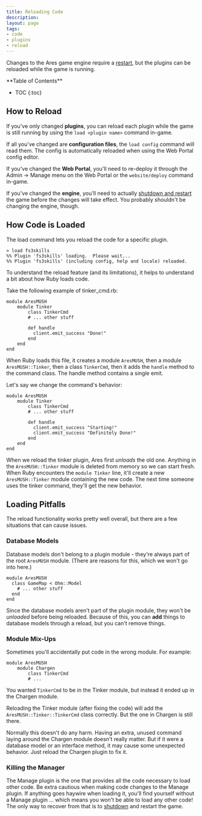 ```yaml
---
title: Reloading Code
description: 
layout: page
tags:
- code
- plugins
- reload
---
```


Changes to the Ares game engine require a [restart](/tutorials/manage/shutdown.html), but the plugins can be reloaded while the game is running.  

<div id="inline_toc" markdown="1">
**Table of Contents**

* TOC
{:toc}
</div>

## How to Reload

If you've only changed **plugins**, you can reload each plugin while the game is still running by using the `load <plugin name>` command in-game. 

If all you've changed are **configuration files**, the `load config` command will read them.   The config is automatically reloaded when using the Web Portal config editor.

If you've changed the **Web Portal**, you'll need to re-deploy it through the Admin -> Manage menu on the Web Portal or the `website/deploy` command in-game. 

If you've changed the **engine**, you'll need to actually [shutdown and restart](/tutorials/manage/shutdown.html) the game before the changes will take effect.   You probably shouldn't be changing the engine, though.

## How Code is Loaded

The load command lets you reload the code for a specific plugin.

    > load fs3skills
    %% Plugin 'fs3skills' loading.  Please wait...
    %% Plugin 'fs3skills' (including config, help and locale) reloaded.

To understand the reload feature (and its limitations), it helps to understand a bit about how Ruby loads code.

Take the following example of tinker_cmd.rb:

    module AresMUSH
        module Tinker
            class TinkerCmd
            # ... other stuff 
            
            def handle
              client.emit_success "Done!"
            end
        end
    end

When Ruby loads this file, it creates a module `AresMUSH`, then a module `AresMUSH::Tinker`, then a class `TinkerCmd`, then it adds the `handle` method to the command class.  The handle method contains a single emit.

Let's say we change the command's behavior:

    module AresMUSH
        module Tinker
            class TinkerCmd
            # ... other stuff 
            
            def handle
              client.emit_success "Starting!"
              client.emit_success "Definitely Done!"
            end
        end
    end

When we reload the tinker plugin, Ares first _unloads_ the old one.  Anything in the `AresMUSH::Tinker` module is deleted from memory so we can start fresh.  When Ruby encounters the `module Tinker` line, it'll create a new `AresMUSH::Tinker` module containing the new code.   The next time someone uses the tinker command, they'll get the new behavior.

## Loading Pitfalls

The reload functionality works pretty well overall, but there are a few situations that can cause issues.

### Database Models

Database models don't belong to a plugin module - they're always part of the root `AresMUSH` module.  (There are reasons for this, which we won't go into here.)

    module AresMUSH
      class GameMap < Ohm::Model
        # ... other stuff
      end
    end

Since the database models aren't part of the plugin module, they won't be *unloaded* before being reloaded.  Because of this, you can **add** things to database models through a reload, but you can't remove things.

### Module Mix-Ups

Sometimes you'll accidentally put code in the wrong module.  For example:

    module AresMUSH
        module Chargen
            class TinkerCmd
            # ...

You wanted `TinkerCmd` to be in the Tinker module, but instead it ended up in the Chargen module. 

Reloading the Tinker module (after fixing the code) will add the `AresMUSH::Tinker::TinkerCmd` class correctly.  But the one in Chargen is still there.

Normally this doesn't do any harm.  Having an extra, unused command laying around the Chargen module doesn't really matter.  But if it were a database model or an interface method, it may cause some unexpected behavior.  Just reload the Chargen plugin to fix it.

### Killing the Manager

The Manage plugin is the one that provides all the code necessary to load other code.  Be extra cautious when making code changes to the Manage plugin.  If anything goes haywire when loading it, you'll find yourself without a Manage plugin ... which means you won't be able to load any other code!   The only way to recover from that is to [shutdown](/tutorials/manage/shutdown.html) and restart the game.
